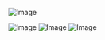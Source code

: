 
![Image](https://github.com/user-attachments/assets/79d5e2d4-9923-47a8-8b50-602c671b412a)

![Image](https://github.com/user-attachments/assets/6a2c6072-e149-4519-8836-f9f7a4e792ae)
![Image](https://github.com/user-attachments/assets/92ea0022-c71c-48a9-87d2-88b303d232ff)
![Image](https://github.com/user-attachments/assets/e7256a8e-0cdd-409e-9a23-9e307049199b)

